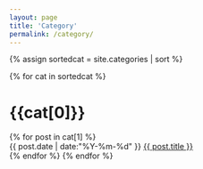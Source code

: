 ```yaml
---
layout: page
title: 'Category'
permalink: /category/
---
```


{% assign sortedcat = site.categories | sort %}

{% for cat in sortedcat %}
<h1 class="category-name" id="{{cat[0]}}" name="{{cat[0]}}">{{cat[0]}}</h1>
{% for post in cat[1] %}
<div class="article">
<span class="datetime">{{ post.date | date:"%Y-%m-%d" }} </span>
<a href="{{ post.url }}">{{ post.title }}</a>
</div>
{% endfor %}
{% endfor %}
